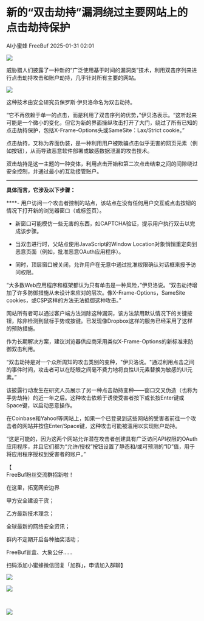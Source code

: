 #  新的“双击劫持”漏洞绕过主要网站上的点击劫持保护   
AI小蜜蜂  FreeBuf   2025-01-31 02:01  
  
![](https://mmbiz.qpic.cn/mmbiz_gif/qq5rfBadR38jUokdlWSNlAjmEsO1rzv3srXShFRuTKBGDwkj4gvYy34iajd6zQiaKl77Wsy9mjC0xBCRg0YgDIWg/640?wx_fmt=gif&wxfrom=5&wx_lazy=1&tp=webp "")  
  
  
威胁猎人们披露了一种新的“广泛使用基于时间的漏洞类”技术，利用双击序列来进行点击劫持攻击和账户劫持，几乎针对所有主要的网站。  
  
  
![](https://mmbiz.qpic.cn/mmbiz_jpg/qq5rfBadR3icnU7Ne7Md6I3ObAZDzic73ABNBg8qnUefjtPCIiaEZn19q5pwl9dS3jTLY4369Qcr6dASjQ8R5SWFA/640?wx_fmt=jpeg&from=appmsg "")  
  
  
这种技术由安全研究员保罗斯·伊贝洛命名为双击劫持。  
  
  
“它不再依赖于单一的点击，而是利用了双击序列的优势，”伊贝洛表示。“这听起来可能是一个微小的变化，但它为新的界面操纵攻击打开了大门，绕过了所有已知的点击劫持保护，包括X-Frame-Options头或SameSite：Lax/Strict cookie。”  
  
  
点击劫持，又称为界面伪装，是一种利用用户被欺骗点击似乎无害的网页元素（例如按钮），从而导致恶意软件部署或敏感数据泄漏的攻击技术。  
  
  
双击劫持是这一主题的一种变体，利用点击开始和第二次点击结束之间的间隙绕过安全控制，并通过最小的互动接管账户。  
  
****  
**具体而言，它涉及以下步骤：**  
  
****- 用户访问一个攻击者控制的站点，该站点在没有任何用户交互或点击按钮的情况下打开新的浏览器窗口（或标签页）。  
  
- 新窗口可能模仿一些无害的东西，如CAPTCHA验证，提示用户执行双击以完成该步骤。  
  
- 当双击进行时，父站点使用JavaScript的Window Location对象悄悄重定向到恶意页面（例如，批准恶意OAuth应用程序）。  
  
- 同时，顶层窗口被关闭，允许用户在无意中通过批准权限确认对话框来授予访问权限。  
  
“大多数Web应用程序和框架都认为只有单击是一种风险，”伊贝洛说。“双击劫持增加了许多防御措施从未设计来应对的层次。像X-Frame-Options，SameSite cookies，或CSP这样的方法无法抵御这种攻击。”  
  
  
网站所有者可以通过客户端方法消除这种漏洞，该方法禁用默认情况下的关键按钮，除非检测到鼠标手势或按键。已发现像Dropbox这样的服务已经采用了这样的预防措施。  
  
  
作为长期解决方案，建议浏览器供应商采用类似X-Frame-Options的新标准来防御双击利用。  
  
  
“双击劫持是对一个众所周知的攻击类别的变种，"伊贝洛说。"通过利用点击之间的事件时间，攻击者可以在眨眼之间毫不费力地将良性UI元素替换为敏感的UI元素。”  
  
  
该披露行动发生在研究人员展示了另一种点击劫持变种——窗口交叉伪造（也称为手势劫持）的近一年之后。这种攻击依赖于诱使受害者按下或长按Enter键或Space键，以启动恶意操作。  
  
  
在Coinbase和Yahoo!等网站上，如果一个已登录到这些网站的受害者前往一个攻击者的网站并按住Enter/Space键，这种攻击可能被滥用以实现账户劫持。  
  
  
“这是可能的，因为这两个网站允许潜在攻击者创建具有广泛访问API权限的OAuth应用程序，并且它们都为“允许/授权”按钮设置了静态和/或可预测的“ID”值，用于将应用程序授权到受害者的账户。”  
  
  
【  
FreeBuf粉丝交流群招新啦！  
  
在这里，拓宽网安边界  
  
甲方安全建设干货；  
  
乙方最新技术理念；  
  
全球最新的网络安全资讯；  
  
群内不定期开启各种抽奖活动；  
  
FreeBuf盲盒、大象公仔......  
  
扫码添加小蜜蜂微信回复「加群」，申请加入群聊】  
  
  
![](https://mmbiz.qpic.cn/mmbiz_jpg/qq5rfBadR3ich6ibqlfxbwaJlDyErKpzvETedBHPS9tGHfSKMCEZcuGq1U1mylY7pCEvJD9w60pWp7NzDjmM2BlQ/640?wx_fmt=other&wxfrom=5&wx_lazy=1&wx_co=1&retryload=2&tp=webp "")  
  
  
![](https://mmbiz.qpic.cn/mmbiz_png/qq5rfBadR3ic5icaZr7IGkVcd3DT6vXW4B4LOZ1M7YkTPhS1AT2DQJaicFjtCxt5BRO7p5AOJqvH3EJABCd0BFqYQ/640?wx_fmt=other&from=appmsg&wxfrom=5&wx_lazy=1&wx_co=1&tp=webp "")  
  
   
  
  
  
  
  
  
[](https://mp.weixin.qq.com/s?__biz=MjM5NjA0NjgyMA==&mid=2651312407&idx=1&sn=60289b6b056aee1df1685230aa453829&token=1964067027&lang=zh_CN&scene=21#wechat_redirect)  
  
![](https://mmbiz.qpic.cn/mmbiz_gif/qq5rfBadR3icF8RMnJbsqatMibR6OicVrUDaz0fyxNtBDpPlLfibJZILzHQcwaKkb4ia57xAShIJfQ54HjOG1oPXBew/640?wx_fmt=gif&wxfrom=5&wx_lazy=1&tp=webp "")  
  
  
